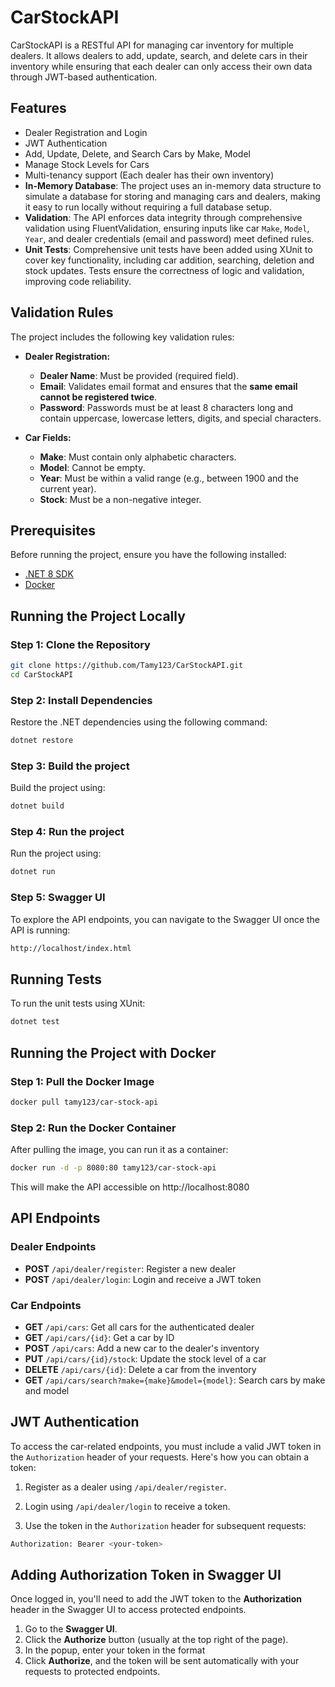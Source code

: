 # CarStockAPI

CarStockAPI is a RESTful API for managing car inventory for multiple dealers. It allows dealers to add, update, search, and delete cars in their inventory while ensuring that each dealer can only access their own data through JWT-based authentication.

## Features
- Dealer Registration and Login
- JWT Authentication
- Add, Update, Delete, and Search Cars by Make, Model
- Manage Stock Levels for Cars
- Multi-tenancy support (Each dealer has their own inventory)
- **In-Memory Database**: The project uses an in-memory data structure to simulate a database for storing and managing cars and dealers, making it easy to run locally without requiring a full database setup.
- **Validation**: The API enforces data integrity through comprehensive validation using FluentValidation, ensuring inputs like car `Make`, `Model`, `Year`, and dealer credentials (email and password) meet defined rules.
- **Unit Tests**: Comprehensive unit tests have been added using XUnit to cover key functionality, including car addition, searching, deletion and stock updates. Tests ensure the correctness of logic and validation, improving code reliability.

## Validation Rules

The project includes the following key validation rules:

- **Dealer Registration:**
  - **Dealer Name**: Must be provided (required field).
  - **Email**: Validates email format and ensures that the **same email cannot be registered twice**.
  - **Password**: Passwords must be at least 8 characters long and contain uppercase, lowercase letters, digits, and special characters.
  
- **Car Fields:**
  - **Make**: Must contain only alphabetic characters.
  - **Model**: Cannot be empty.
  - **Year**: Must be within a valid range (e.g., between 1900 and the current year).
  - **Stock**: Must be a non-negative integer.

## Prerequisites

Before running the project, ensure you have the following installed:
- [.NET 8 SDK](https://dotnet.microsoft.com/en-us/download/dotnet/8.0)
- [Docker](https://www.docker.com/get-started)

## Running the Project Locally

### Step 1: Clone the Repository
```bash
git clone https://github.com/Tamy123/CarStockAPI.git
cd CarStockAPI
```

### Step 2: Install Dependencies
Restore the .NET dependencies using the following command:
```bash
dotnet restore
```

### Step 3: Build the project
Build the project using:
```bash
dotnet build
```

### Step 4: Run the project
Run the project using:
```bash
dotnet run
```
### Step 5: Swagger UI
To explore the API endpoints, you can navigate to the Swagger UI once the API is running:
```bash
http://localhost/index.html
```

## Running Tests
To run the unit tests using XUnit:
```bash
dotnet test
```
## Running the Project with Docker

### Step 1: Pull the Docker Image
```bash
docker pull tamy123/car-stock-api
```

### Step 2: Run the Docker Container
After pulling the image, you can run it as a container:
```bash
docker run -d -p 8080:80 tamy123/car-stock-api
```
This will make the API accessible on http://localhost:8080

## API Endpoints

### Dealer Endpoints
- **POST** `/api/dealer/register`: Register a new dealer
- **POST** `/api/dealer/login`: Login and receive a JWT token

### Car Endpoints
- **GET** `/api/cars`: Get all cars for the authenticated dealer
- **GET** `/api/cars/{id}`: Get a car by ID
- **POST** `/api/cars`: Add a new car to the dealer's inventory
- **PUT** `/api/cars/{id}/stock`: Update the stock level of a car
- **DELETE** `/api/cars/{id}`: Delete a car from the inventory
- **GET** `/api/cars/search?make={make}&model={model}`: Search cars by make and model

## JWT Authentication

To access the car-related endpoints, you must include a valid JWT token in the `Authorization` header of your requests. Here's how you can obtain a token:

1. Register as a dealer using `/api/dealer/register`.
2. Login using `/api/dealer/login` to receive a token.

3. Use the token in the `Authorization` header for subsequent requests:

```bash
Authorization: Bearer <your-token>
```

## Adding Authorization Token in Swagger UI

Once logged in, you'll need to add the JWT token to the **Authorization** header in the Swagger UI to access protected endpoints.

1. Go to the **Swagger UI**.
2. Click the **Authorize** button (usually at the top right of the page).
3. In the popup, enter your token in the format
4. Click **Authorize**, and the token will be sent automatically with your requests to protected endpoints.



